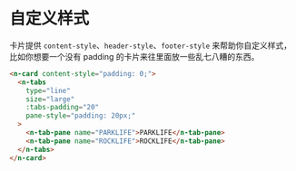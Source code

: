 # 自定义样式

卡片提供 `content-style`、`header-style`、`footer-style` 来帮助你自定义样式，比如你想要一个没有 padding 的卡片来往里面放一些乱七八糟的东西。

```html
<n-card content-style="padding: 0;">
  <n-tabs
    type="line"
    size="large"
    :tabs-padding="20"
    pane-style="padding: 20px;"
  >
    <n-tab-pane name="PARKLIFE">PARKLIFE</n-tab-pane>
    <n-tab-pane name="ROCKLIFE">ROCKLIFE</n-tab-pane>
  </n-tabs>
</n-card>
```
